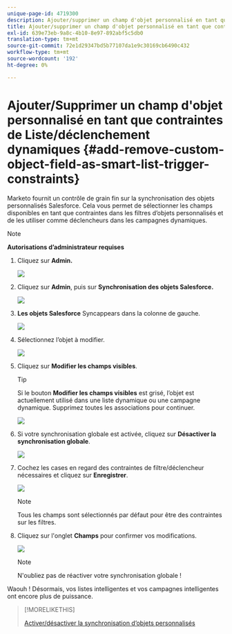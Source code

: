 ```yaml
---
unique-page-id: 4719300
description: Ajouter/supprimer un champ d'objet personnalisé en tant que contraintes de Liste/déclenchement intelligent - Marketo Docs - Documentation du produit
title: Ajouter/supprimer un champ d'objet personnalisé en tant que contraintes de Liste/déclenchement intelligent
exl-id: 639e73eb-9a8c-4b10-8e97-892abf5c5db0
translation-type: tm+mt
source-git-commit: 72e1d29347bd5b77107da1e9c30169cb6490c432
workflow-type: tm+mt
source-wordcount: '192'
ht-degree: 0%

---
```


# Ajouter/Supprimer un champ d&#39;objet personnalisé en tant que contraintes de Liste/déclenchement dynamiques {#add-remove-custom-object-field-as-smart-list-trigger-constraints}

Marketo fournit un contrôle de grain fin sur la synchronisation des objets personnalisés Salesforce. Cela vous permet de sélectionner les champs disponibles en tant que contraintes dans les filtres d’objets personnalisés et de les utiliser comme déclencheurs dans les campagnes dynamiques.

>[!NOTE]
>
>**Autorisations d’administrateur requises**

1. Cliquez sur **Admin.**

   ![](assets/image2014-12-10-13-3a9-3a47.png)

1. Cliquez sur **Admin**, puis sur **Synchronisation des objets Salesforce.**

   ![](assets/image2015-12-11-15-3a11-3a41.png)

1. **Les objets Salesforce** Syncappears dans la colonne de gauche.

   ![](assets/image2015-12-11-15-3a15-3a15.png)

1. Sélectionnez l’objet à modifier.

   ![](assets/image2014-12-10-13-3a10-3a11.png)

1. Cliquez sur **Modifier les champs visibles**.

   >[!TIP]
   >
   >Si le bouton **Modifier les champs visibles** est grisé, l’objet est actuellement utilisé dans une liste dynamique ou une campagne dynamique. Supprimez toutes les associations pour continuer.

   ![](assets/image2014-12-10-13-3a10-3a25.png)

1. Si votre synchronisation globale est activée, cliquez sur **Désactiver la synchronisation globale**.

   ![](assets/image2014-12-10-13-3a10-3a36.png)

1. Cochez les cases en regard des contraintes de filtre/déclencheur nécessaires et cliquez sur **Enregistrer**.

   ![](assets/image2014-12-10-13-3a10-3a47.png)

   >[!NOTE]
   >
   >Tous les champs sont sélectionnés par défaut pour être des contraintes sur les filtres.

1. Cliquez sur l&#39;onglet **Champs** pour confirmer vos modifications.

   ![](assets/image2014-12-10-13-3a10-3a56.png)

   >[!NOTE]
   >
   >N&#39;oubliez pas de réactiver votre synchronisation globale !

Waouh ! Désormais, vos listes intelligentes et vos campagnes intelligentes ont encore plus de puissance.

>[!MORELIKETHIS]
>
>[Activer/désactiver la synchronisation d’objets personnalisés](/help/marketo/product-docs/crm-sync/salesforce-sync/setup/optional-steps/enable-disable-custom-object-sync.md)
